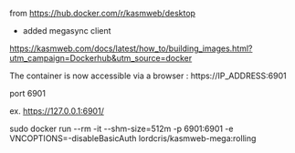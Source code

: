 from https://hub.docker.com/r/kasmweb/desktop
+ added megasync client

https://kasmweb.com/docs/latest/how_to/building_images.html?utm_campaign=Dockerhub&utm_source=docker


The container is now accessible via a browser : https://IP_ADDRESS:6901

port 6901

ex. https://127.0.0.1:6901/
  
sudo docker run --rm -it --shm-size=512m -p 6901:6901 -e VNCOPTIONS=-disableBasicAuth lordcris/kasmweb-mega:rolling




